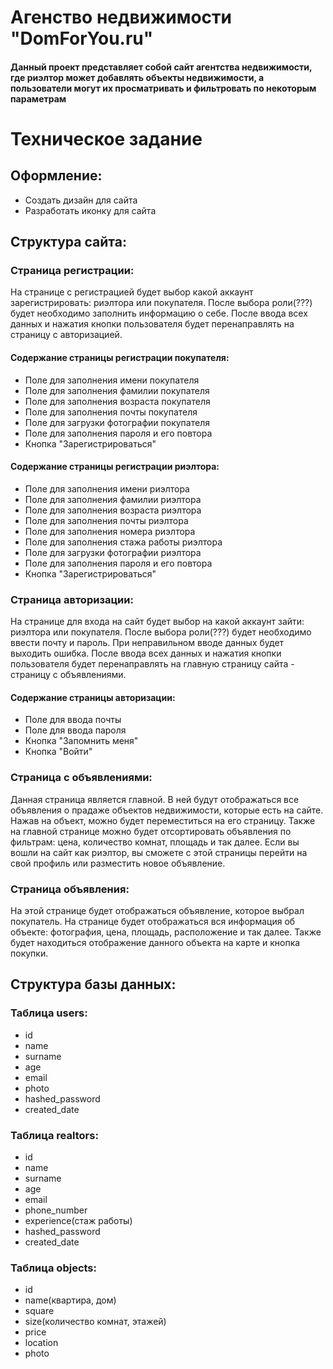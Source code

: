 # Агенство недвижимости **"DomForYou.ru"**
#### Данный проект представляет собой cайт агентства недвижимости, где риэлтор может добавлять объекты недвижимости, а пользователи могут их просматривать и фильтровать по некоторым параметрам
# **Техническое задание**
## Оформление:
* Создать дизайн для сайта
* Разработать иконку для сайта
## Структура сайта:
### Страница регистрации:
На странице с регистрацией будет выбор какой аккаунт зарегистрировать: риэлтора или покупателя. После выбора роли(???) будет необходимо заполнить информацию о себе. После ввода всех данных и нажатия кнопки пользователя будет перенаправлять на страницу с авторизацией. 

#### Содержание страницы регистрации покупателя:
* Поле для заполнения имени покупателя
* Поле для заполнения фамилии покупателя
* Поле для заполнения возраста покупателя
* Поле для заполнения почты покупателя
* Поле для загрузки фотографии покупателя
* Поле для заполнения пароля и его повтора
* Кнопка "Зарегистрироваться"
#### Содержание страницы регистрации риэлтора:
* Поле для заполнения имени риэлтора
* Поле для заполнения фамилии риэлтора
* Поле для заполнения возраста риэлтора
* Поле для заполнения почты риэлтора
* Поле для заполнения номера риэлтора
* Поле для заполнения стажа работы риэлтора
* Поле для загрузки фотографии риэлтора
* Поле для заполнения пароля и его повтора
* Кнопка "Зарегистрироваться"

### Страница авторизации:
На странице для входа на сайт будет выбор на какой аккаунт зайти: риэлтора или покупателя. После выбора роли(???) будет необходимо ввести почту и пароль. При неправильном вводе данных будет выходить ошибка. После ввода всех данных и нажатия кнопки пользователя будет перенаправлять на главную страницу сайта - страницу с объявлениями.

#### Содержание страницы авторизации:
* Поле для ввода почты
* Поле для ввода пароля
* Кнопка "Запомнить меня"
* Кнопка "Войти"

### Страница с объявлениями:
Данная страница является главной. В ней будут отображаться все объявления о прадаже объектов недвижимости, которые есть на сайте. Нажав на объект, можно будет переместиться на его страницу. Также на главной странице можно будет отсортировать объявления по фильтрам: цена, количество комнат, площадь и так далее. Если вы вошли на сайт как риэлтор, вы сможете с этой страницы перейти на свой профиль или разместить новое объявление.

### Страница объявления:
На этой странице будет отображаться объявление, которое выбрал покупатель. На странице будет отображаться вся информация об объекте: фотография, цена, площадь, расположение и так далее. Также будет находиться отображение данного объекта на карте и кнопка покупки.

## Структура базы данных:
### Таблица users:
* id
* name
* surname
* age
* email
* photo
* hashed_password
* created_date
### Таблица realtors:
* id
* name
* surname
* age
* email
* phone_number
* experience(стаж работы)
* hashed_password
* created_date
### Таблица objects:
* id
* name(квартира, дом)
* square
* size(количество комнат, этажей)
* price
* location
* photo



